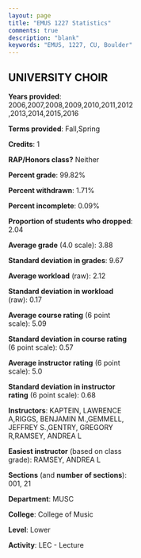 ```yaml
---
layout: page
title: "EMUS 1227 Statistics"
comments: true
description: "blank"
keywords: "EMUS, 1227, CU, Boulder"
--- 
```

<head>
<script src="https://ajax.googleapis.com/ajax/libs/jquery/2.1.3/jquery.min.js"></script>
<script src="https://dl.dropboxusercontent.com/s/pc42nxpaw1ea4o9/highcharts.js?dl=0"></script>
<!-- <script src="../assets/js/highcharts.js"></script> -->
<style type="text/css">@font-face {
	font-family: "Bebas Neue";
	src: url(https://www.filehosting.org/file/details/544349/BebasNeue%20Regular.otf) format("opentype");
	}
	h1.Bebas { 
		font-family: "Bebas Neue", Verdana, Tahoma;
	}
</style>
</head>
<body>
	<div id="container" style="float: right; width: 45%; height: 88%; margin-left: 2.5%; margin-right: 2.5%;"></div>
	<script language="JavaScript">
		$(document).ready(function() {
		var chart = {type: 'column'};
		var title = {text: 'Grade Distribution'};
		var xAxis = {categories: ['A','B','C','D','F'],crosshair: true};
		var yAxis = {min: 0,title: {text: 'Percentage'}};
		var tooltip = {headerFormat: '<center><b><span style="font-size:20px">{point.key}</span></b></center>',
		               pointFormat: '<td style="padding:0"><b>{point.y:.1f}%</b></td>',
		               footerFormat: '</table>',shared: true,useHTML: true};
		var plotOptions = {column: {pointPadding: 0.0,borderWidth: 0}};  
		var credits = {enabled: false};var series= [{name: 'Percent',data: [94.25,3.4,1.05,0.52,0.78,]}];
		var json = {};
		json.chart = chart;
		json.title = title;
		json.tooltip = tooltip;
		json.xAxis = xAxis;
		json.yAxis = yAxis;  
		json.series = series;
		json.plotOptions = plotOptions;  
		json.credits = credits;
		$('#container').highcharts(json);
	});
	</script>
</body>
			   
## UNIVERSITY CHOIR

**Years provided**: 2006,2007,2008,2009,2010,2011,2012,2013,2014,2015,2016

**Terms provided**: Fall,Spring

**Credits**: 1

**RAP/Honors class?** Neither

**Percent grade**: 99.82%

**Percent withdrawn**: 1.71%

**Percent incomplete**: 0.09%

**Proportion of students who dropped**: 2.04

**Average grade** (4.0 scale): 3.88

**Standard deviation in grades**: 9.67

**Average workload** (raw): 2.12

**Standard deviation in workload** (raw): 0.17

**Average course rating** (6 point scale): 5.09

**Standard deviation in course rating** (6 point scale): 0.57

**Average instructor rating** (6 point scale): 5.0

**Standard deviation in instructor rating** (6 point scale): 0.68

**Instructors**: KAPTEIN, LAWRENCE A,RIGGS, BENJAMIN M.,GEMMELL, JEFFREY S.,GENTRY, GREGORY R,RAMSEY, ANDREA L

**Easiest instructor** (based on class grade): RAMSEY, ANDREA L

**Sections** (and **number of sections**): 001, 21

**Department**: MUSC

**College**: College of Music

**Level**: Lower

**Activity**: LEC - Lecture